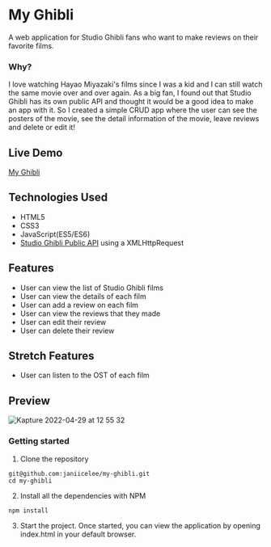 # My Ghibli

A web application for Studio Ghibli fans who want to make reviews on their favorite films.

### Why?
I love watching Hayao Miyazaki's films since I was a kid and I can still watch the same movie over and over again. As a big fan, I found out that Studio Ghibli has its own public API and thought it would be a good idea to make an app with it. So I created a simple CRUD app where the user can see the posters of the movie, see the detail information of the movie, leave reviews and delete or edit it!

## Live Demo
[My Ghibli](https://janiicelee.github.io/my-ghibli/)

## Technologies Used
- HTML5
- CSS3
- JavaScript(ES5/ES6)
- [Studio Ghibli Public API](https://ghibliapi.herokuapp.com/#:~:text=The%20Studio%20Ghibli%20API%20catalogs,in%20whatever%20way%20makes%20sense.) using a XMLHttpRequest

## Features
- User can view the list of Studio Ghibli films
- User can view the details of each film
- User can add a review on each film
- User can view the reviews that they made
- User can edit their review
- User can delete their review

## Stretch Features
- User can listen to the OST of each film

## Preview
![Kapture 2022-04-29 at 12 55 32](https://user-images.githubusercontent.com/57986882/166060839-55b14c9b-a58c-43dc-aba6-b40584c328a3.gif)


### Getting started
1. Clone the repository
```
git@github.com:janiicelee/my-ghibli.git
cd my-ghibli
```
2. Install all the dependencies with NPM
```
npm install
```
3. Start the project. Once started, you can view the application by opening index.html in your default browser.
